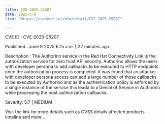 ```yaml
---
title: CVE-2025-25207
date: 2025-6-9
lien: "https://cvefeed.io/vuln/detail/CVE-2025-25207"

---
```


CVE ID : CVE-2025-25207

Published :  June 9
2025
6:15 a.m. | 22 minutes ago

Description : The Authorino service in the Red Hat Connectivity Link is the authorization service for zero trust API security. Authorino allows the users with developer persona to add callbacks to be executed to HTTP endpoints once the authorization process is completed. It was found that an attacker with developer persona access can add a large number of those callbacks to be executed by Authorino and as the authentication policy is enforced by a single instance of the service
this leada to a Denial of Service in Authorino while processing the post-authorization callbacks.

Severity: 5.7 | MEDIUM

Visit the link for more details
such as CVSS details
affected products
timeline
and more...
